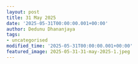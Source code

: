```yaml
---
layout: post
title: 31 May 2025
date: '2025-05-31T00:00:00.001+00:00'
author: Dedunu Dhananjaya
tags:
- uncategorised
modified_time: '2025-05-31T00:00:00.001+00:00'
featured_image: 2025-05-31-31-may-2025-1.jpeg
---
```

